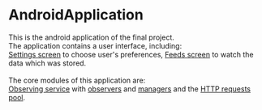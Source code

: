 AndroidApplication
===================
This is the android application of the final project.<br />
The application contains a user interface, including:<br />
<a href="https://github.com/orensharon/AndroidApplication/tree/master/app/src/main/java/com/example/orensharon/finalproject/gui/settings">Settings screen<a> to choose user's preferences, 
<a href="https://github.com/orensharon/AndroidApplication/tree/master/app/src/main/java/com/example/orensharon/finalproject/gui/feed">Feeds screen<a> to watch the data which was stored.<br />
<br />
The core modules of this application are:<br />
<a href="https://github.com/orensharon/AndroidApplication/blob/master/app/src/main/java/com/example/orensharon/finalproject/service/ObserverService.java">Observing service</a> with <a href="https://github.com/orensharon/AndroidApplication/tree/master/app/src/main/java/com/example/orensharon/finalproject/service/observers">observers</a> and <a href="https://github.com/orensharon/AndroidApplication/tree/master/app/src/main/java/com/example/orensharon/finalproject/service/managers">managers</a> and the <a href="https://github.com/orensharon/AndroidApplication/tree/master/app/src/main/java/com/example/orensharon/finalproject/logic">HTTP requests pool</a>.

